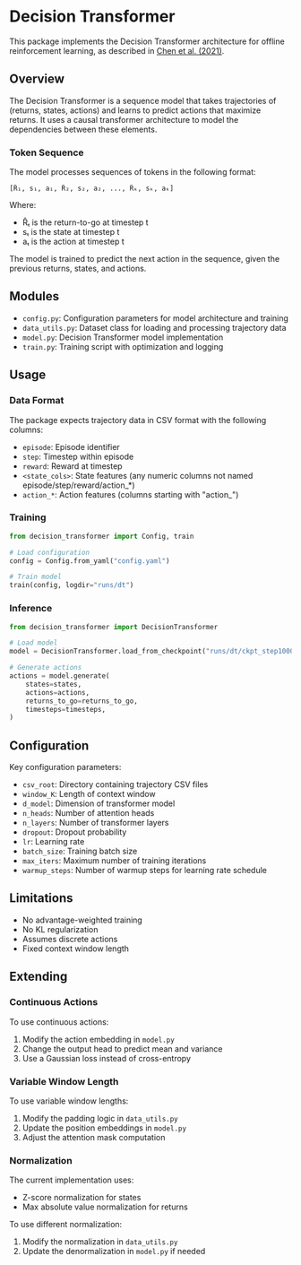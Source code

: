# Decision Transformer

This package implements the Decision Transformer architecture for offline reinforcement learning, as described in [Chen et al. (2021)](https://arxiv.org/abs/2106.01345).

## Overview

The Decision Transformer is a sequence model that takes trajectories of (returns, states, actions) and learns to predict actions that maximize returns. It uses a causal transformer architecture to model the dependencies between these elements.

### Token Sequence

The model processes sequences of tokens in the following format:

```
[R̂₁, s₁, a₁, R̂₂, s₂, a₂, ..., R̂ₖ, sₖ, aₖ]
```

Where:
- R̂ₜ is the return-to-go at timestep t
- sₜ is the state at timestep t
- aₜ is the action at timestep t

The model is trained to predict the next action in the sequence, given the previous returns, states, and actions.

## Modules

- `config.py`: Configuration parameters for model architecture and training
- `data_utils.py`: Dataset class for loading and processing trajectory data
- `model.py`: Decision Transformer model implementation
- `train.py`: Training script with optimization and logging

## Usage

### Data Format

The package expects trajectory data in CSV format with the following columns:
- `episode`: Episode identifier
- `step`: Timestep within episode
- `reward`: Reward at timestep
- `<state_cols>`: State features (any numeric columns not named episode/step/reward/action_*)
- `action_*`: Action features (columns starting with "action_")

### Training

```python
from decision_transformer import Config, train

# Load configuration
config = Config.from_yaml("config.yaml")

# Train model
train(config, logdir="runs/dt")
```

### Inference

```python
from decision_transformer import DecisionTransformer

# Load model
model = DecisionTransformer.load_from_checkpoint("runs/dt/ckpt_step100000.pt")

# Generate actions
actions = model.generate(
    states=states,
    actions=actions,
    returns_to_go=returns_to_go,
    timesteps=timesteps,
)
```

## Configuration

Key configuration parameters:

- `csv_root`: Directory containing trajectory CSV files
- `window_K`: Length of context window
- `d_model`: Dimension of transformer model
- `n_heads`: Number of attention heads
- `n_layers`: Number of transformer layers
- `dropout`: Dropout probability
- `lr`: Learning rate
- `batch_size`: Training batch size
- `max_iters`: Maximum number of training iterations
- `warmup_steps`: Number of warmup steps for learning rate schedule

## Limitations

- No advantage-weighted training
- No KL regularization
- Assumes discrete actions
- Fixed context window length

## Extending

### Continuous Actions

To use continuous actions:
1. Modify the action embedding in `model.py`
2. Change the output head to predict mean and variance
3. Use a Gaussian loss instead of cross-entropy

### Variable Window Length

To use variable window lengths:
1. Modify the padding logic in `data_utils.py`
2. Update the position embeddings in `model.py`
3. Adjust the attention mask computation

### Normalization

The current implementation uses:
- Z-score normalization for states
- Max absolute value normalization for returns

To use different normalization:
1. Modify the normalization in `data_utils.py`
2. Update the denormalization in `model.py` if needed 